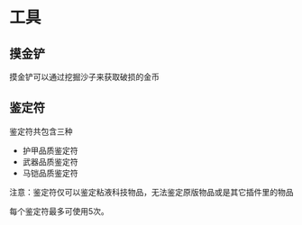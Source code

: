 # 工具

## 摸金铲

摸金铲可以通过挖掘沙子来获取破损的金币

## 鉴定符

鉴定符共包含三种

* 护甲品质鉴定符
* 武器品质鉴定符
* 马铠品质鉴定符

注意：鉴定符仅可以鉴定粘液科技物品，无法鉴定原版物品或是其它插件里的物品

每个鉴定符最多可使用5次。

